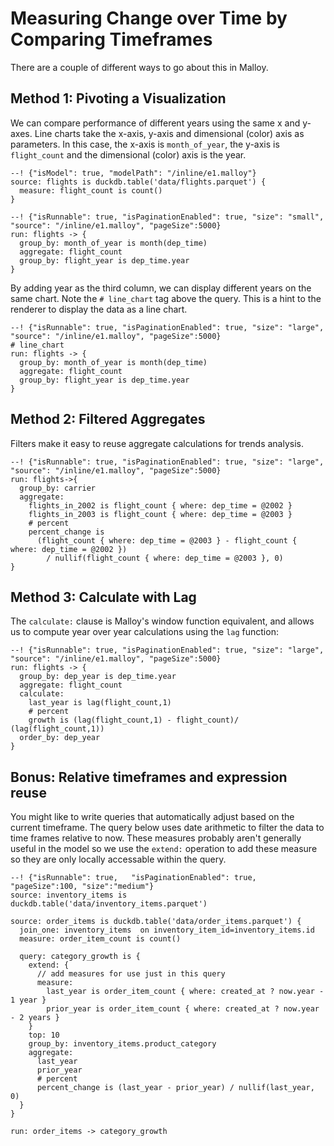# Measuring Change over Time by Comparing Timeframes
There are a couple of different ways to go about this in Malloy.

## Method 1: Pivoting a Visualization

We can compare performance of different years using the same x and y-axes.  Line charts take the x-axis, y-axis and dimensional (color) axis as parameters.
In this case, the x-axis is `month_of_year`, the y-axis is `flight_count` and the dimensional (color) axis is the year.

```malloy
--! {"isModel": true, "modelPath": "/inline/e1.malloy"}
source: flights is duckdb.table('data/flights.parquet') {
  measure: flight_count is count()
}
```

```malloy
--! {"isRunnable": true, "isPaginationEnabled": true, "size": "small", "source": "/inline/e1.malloy", "pageSize":5000}
run: flights -> {
  group_by: month_of_year is month(dep_time)
  aggregate: flight_count
  group_by: flight_year is dep_time.year
}
```

By adding year as the third column, we can display different years on the same chart. Note the `# line_chart` tag above the query. This is a hint to the renderer to display the data as a line chart.

```malloy
--! {"isRunnable": true, "isPaginationEnabled": true, "size": "large", "source": "/inline/e1.malloy", "pageSize":5000}
# line_chart
run: flights -> {
  group_by: month_of_year is month(dep_time)
  aggregate: flight_count
  group_by: flight_year is dep_time.year
}
```

## Method 2: Filtered Aggregates
Filters make it easy to reuse aggregate calculations for trends analysis.


```malloy
--! {"isRunnable": true, "isPaginationEnabled": true, "size": "large", "source": "/inline/e1.malloy", "pageSize":5000}
run: flights->{
  group_by: carrier
  aggregate:
    flights_in_2002 is flight_count { where: dep_time = @2002 }
    flights_in_2003 is flight_count { where: dep_time = @2003 }
    # percent
    percent_change is 
      (flight_count { where: dep_time = @2003 } - flight_count { where: dep_time = @2002 })
        / nullif(flight_count { where: dep_time = @2003 }, 0)
}
```

## Method 3: Calculate with Lag

The `calculate:` clause is Malloy's window function equivalent, and allows us to compute year over year calculations using the `lag` function:

```malloy
--! {"isRunnable": true, "isPaginationEnabled": true, "size": "large", "source": "/inline/e1.malloy", "pageSize":5000}
run: flights -> {
  group_by: dep_year is dep_time.year
  aggregate: flight_count
  calculate: 
    last_year is lag(flight_count,1)
    # percent
    growth is (lag(flight_count,1) - flight_count)/ (lag(flight_count,1))
  order_by: dep_year
}
```

## Bonus: Relative timeframes and expression reuse
You might like to write queries that automatically adjust based on the current timeframe.  The query below uses date arithmetic to filter the data to time frames relative to now.  These measures probably aren't generally useful in the model so we use the `extend:` operation to add these measure so they are only locally accessable within the query.

```malloy
--! {"isRunnable": true,   "isPaginationEnabled": true, "pageSize":100, "size":"medium"}
source: inventory_items is duckdb.table('data/inventory_items.parquet') 

source: order_items is duckdb.table('data/order_items.parquet') {
  join_one: inventory_items  on inventory_item_id=inventory_items.id
  measure: order_item_count is count()

  query: category_growth is {
    extend: {
      // add measures for use just in this query
      measure:
        last_year is order_item_count { where: created_at ? now.year - 1 year }
        prior_year is order_item_count { where: created_at ? now.year - 2 years }
    }
    top: 10
    group_by: inventory_items.product_category
    aggregate:
      last_year
      prior_year
      # percent
      percent_change is (last_year - prior_year) / nullif(last_year, 0)
  }
}

run: order_items -> category_growth
```
